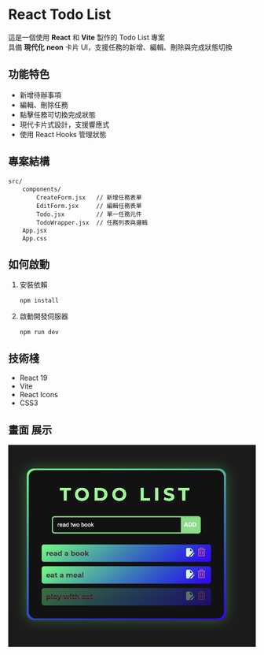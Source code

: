 # React Todo List

這是一個使用 **React** 和 **Vite** 製作的 Todo List 專案</br>
具備 **現代化** **neon** 卡片 UI，支援任務的新增、編輯、刪除與完成狀態切換

## 功能特色

- 新增待辦事項
- 編輯、刪除任務
- 點擊任務可切換完成狀態
- 現代卡片式設計，支援響應式
- 使用 React Hooks 管理狀態

## 專案結構

```
src/
	components/
		CreateForm.jsx   // 新增任務表單
		EditForm.jsx     // 編輯任務表單
		Todo.jsx         // 單一任務元件
		TodoWrapper.jsx  // 任務列表與邏輯
	App.jsx
	App.css
```

## 如何啟動

1. 安裝依賴
   ```
   npm install
   ```
2. 啟動開發伺服器
   ```
   npm run dev
   ```

## 技術棧

- React 19
- Vite
- React Icons
- CSS3
  </br>

## 畫面 展示

![Todo List 畫面展示](/public/display0.png)
